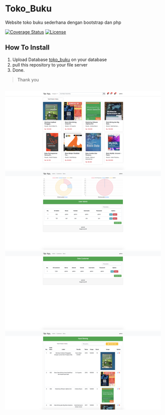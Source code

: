 # Toko_Buku
 Website toko buku sederhana dengan bootstrap dan php

[![Coverage Status](http://img.shields.io/coveralls/badges/badgerbadgerbadger.svg?style=flat-square)](https://coveralls.io/r/badges/badgerbadgerbadger) [![License](http://img.shields.io/:license-mit-blue.svg?style=flat-square)](http://badges.mit-license.org)

## How To Install

1. Upload Database [toko_buku](https://github.com/gagassurya19/Toko_Buku/blob/master/SQL/toko_buku.sql) on your database
2. pull this repository to your file server
3. Done.

> Thank you

![tokobuku](https://github.com/gagassurya19/Toko_Buku/blob/master/SQL/1.png)
![tokobuku](https://github.com/gagassurya19/Toko_Buku/blob/master/SQL/2.png)
![tokobuku](https://github.com/gagassurya19/Toko_Buku/blob/master/SQL/3.png)
![tokobuku](https://github.com/gagassurya19/Toko_Buku/blob/master/SQL/4.png)
---
